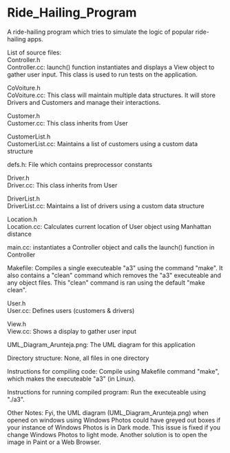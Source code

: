 # Ride_Hailing_Program
A ride-hailing program which tries to simulate the logic of popular ride-hailing apps.

List of source files:    
Controller.h   
Controller.cc: launch() function instantiates and displays a View object to gather user input. This class is used to run tests on the application.   

CoVoiture.h   
CoVoiture.cc: This class will maintain multiple data structures. It will store Drivers and Customers and manage their interactions.   

Customer.h   
Customer.cc: This class inherits from User   

CustomerList.h   
CustomerList.cc: Maintains a list of customers using a custom data structure   

defs.h: File which contains preprocessor constants   

Driver.h   
Driver.cc: This class inherits from User   

DriverList.h   
DriverList.cc: Maintains a list of drivers using a custom data structure   

Location.h   
Location.cc: Calculates current location of User object using Manhattan distance   

main.cc: instantiates a Controller object and calls the launch() function in Controller   

Makefile: Compiles a single executeable "a3" using the command "make". It also contains a "clean" command which removes the "a3" executeable and any object
           files. This "clean" command is ran using the default "make clean".   
           
User.h   
User.cc: Defines users (customers & drivers)   

View.h   
View.cc: Shows a display to gather user input    

UML_Diagram_Arunteja.png: The UML diagram for this application   


Directory structure:
None, all files in one directory

Instructions for compiling code:
Compile using Makefile command "make", which makes the executeable "a3" (in Linux).

Instructions for running compiled program:
Run the executeable using "./a3".

Other Notes:
Fyi, the UML diagram (UML_Diagram_Arunteja.png) when opened on windows using Windows Photos could have greyed out boxes if your instance of Windows Photos is in Dark mode.
This issue is fixed if you change Windows Photos to light mode. Another solution is to open the image in Paint or a Web Browser.
